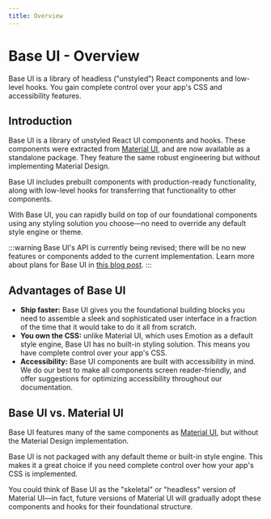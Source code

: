 ```yaml
---
title: Overview
---
```


# Base UI - Overview

<p class="description">Base UI is a library of headless ("unstyled") React components and low-level hooks. You gain complete control over your app's CSS and accessibility features.</p>

## Introduction

Base UI is a library of unstyled React UI components and hooks.
These components were extracted from [Material UI](/material-ui/), and are now available as a standalone package.
They feature the same robust engineering but without implementing Material Design.

Base UI includes prebuilt components with production-ready functionality, along with low-level hooks for transferring that functionality to other components.

With Base UI, you can rapidly build on top of our foundational components using any styling solution you choose—no need to override any default style engine or theme.

:::warning
Base UI's API is currently being revised; there will be no new features or components added to the current implementation.
Learn more about plans for Base UI in [this blog post](/blog/base-ui-2024-plans/).
:::

## Advantages of Base UI

- **Ship faster:** Base UI gives you the foundational building blocks you need to assemble a sleek and sophisticated user interface in a fraction of the time that it would take to do it all from scratch.
- **You own the CSS:** unlike Material UI, which uses Emotion as a default style engine, Base UI has no built-in styling solution.
  This means you have complete control over your app's CSS.
- **Accessibility:** Base UI components are built with accessibility in mind.
  We do our best to make all components screen reader-friendly, and offer suggestions for optimizing accessibility throughout our documentation.

## Base UI vs. Material UI

Base UI features many of the same components as [Material UI](/material-ui/getting-started/), but without the Material Design implementation.

Base UI is not packaged with any default theme or built-in style engine.
This makes it a great choice if you need complete control over how your app's CSS is implemented.

You could think of Base UI as the "skeletal" or "headless" version of Material UI—in fact, future versions of Material UI will gradually adopt these components and hooks for their foundational structure.
